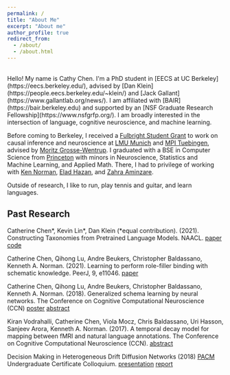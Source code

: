 ```yaml
---
permalink: /
title: "About Me"
excerpt: "About me"
author_profile: true
redirect_from:
  - /about/
  - /about.html
---
```

<br>
Hello! My name is Cathy Chen. I'm a PhD student in [EECS at UC Berkeley](https://eecs.berkeley.edu/), advised by [Dan Klein](https://people.eecs.berkeley.edu/~klein/) and [Jack Gallant](https://www.gallantlab.org/news/). I am affiliated with [BAIR](https://bair.berkeley.edu) and supported by an [NSF Graduate Research Fellowship](https://www.nsfgrfp.org/). I am broadly interested in the intersection of language, cognitive neuroscience, and machine learning.

Before coming to Berkeley, I received a [Fulbright Student Grant](https://us.fulbrightonline.org/) to work on causal inference and neuroscience at [LMU Munich](https://www.uni-muenchen.de/index.html) and [MPI Tuebingen](https://tuebingen.mpg.de/startseite/), advised by [Moritz Grosse-Wentrup](https://ni.cs.univie.ac.at/team/person/107192/). I graduated with a BSE in Computer Science from [Princeton](https://www.princeton.edu/) with minors in Neuroscience, Statistics and Machine Learning, and Applied Math. There, I had to privilege of working with [Ken Norman](https://compmem.princeton.edu), [Elad Hazan](https://www.cs.princeton.edu/~ehazan/), and [Zahra Aminzare](http://homepage.divms.uiowa.edu/~zaminzare/).

Outside of research, I like to run, play tennis and guitar, and learn languages.

## Past Research
Catherine Chen\*, Kevin Lin\*, Dan Klein (*equal contribution). (2021). Constructing Taxonomies from Pretrained Language Models. NAACL. [paper](https://arxiv.org/abs/2010.12813) [code](https://github.com/cchen23/ctp)

Catherine Chen, Qihong Lu, Andre Beukers, Christopher Baldassano, Kenneth A. Norman. (2021). Learning to perform role-filler binding with schematic knowledge. PeerJ, 9, e11046. [paper](https://peerj.com/articles/11046/)

Catherine Chen, Qihong Lu, Andre Beukers, Christopher Baldassano, Kenneth A. Norman. (2018). Generalized schema learning by neural networks. The Conference on Cognitive Computational Neuroscience (CCN) [poster](/images/thesis_ccn_poster.png) [abstract](https://ccneuro.org/2018/Papers/ViewPapers.asp?PaperNum=1036)

Kiran Vodrahalli, Catherine Chen, Viola Mocz, Chris Baldassano, Uri Hasson, Sanjeev Arora, Kenneth A. Norman. (2017). A temporal decay model for mapping between fMRI and natural language annotations. The Conference on Cognitive Computational Neuroscience (CCN). [abstract](https://www2.securecms.com/CCNeuro/docs-0/591d7d2668ed3f3154cce90a.pdf)

Decision Making in Heterogeneous Drift Diffusion Networks (2018) [PACM](https://www.pacm.princeton.edu) Undergraduate Certificate Colloquium. [presentation](https://github.com/cchen23/heterogeneous_DDM_networks/blob/master/slides.pdf) [report](https://github.com/cchen23/heterogeneous_DDM_networks/blob/master/written_report.pdf)
